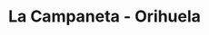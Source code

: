 ---
title: La Campaneta - Orihuela
url: /la-campaneta-orihuela/
latitude: 38.089
longitude: -0.894
---